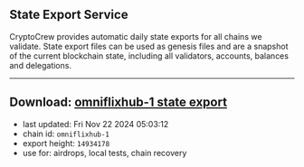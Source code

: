 ## State Export Service
CryptoCrew provides automatic daily state exports for all chains we validate. State export files can be used as genesis files and are a snapshot of the current blockchain state, including all validators, accounts, balances and delegations.

---
**Download: [omniflixhub-1 state export](https://dl-eu2.ccvalidators.com/SERVICE/omniflixhub/omniflixhub-1_export_14934178.json)**
---

- last updated: Fri Nov 22 2024 05:03:12
- chain id: `omniflixhub-1`
- export height: `14934178`
- use for: airdrops, local tests, chain recovery
